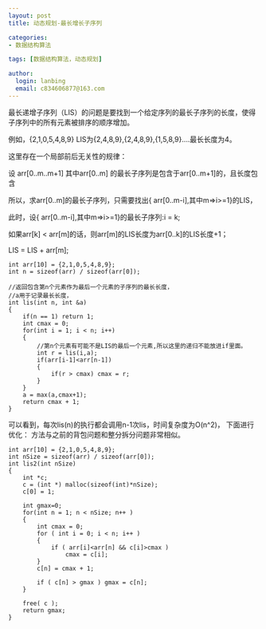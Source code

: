 ```yaml
---
layout: post
title: 动态规划-最长增长子序列

categories:
- 数据结构算法

tags: [数据结构算法，动态规划]

author:
  login: lanbing
  email: c834606877@163.com
---
```





最长递增子序列（LIS）的问题是要找到一个给定序列的最长子序列的长度，使得子序列中的所有元素被排序的顺序增加。

例如，{2,1,0,5,4,8,9} LIS为{2,4,8,9},{2,4,8,9},{1,5,8,9}....最长长度为4。


这里存在一个局部前后无关性的规律：

设 arr[0..m..m+1] 其中arr[0..m] 的最长子序列是包含于arr[0..m+1]的，且长度包含

所以，求arr[0..m]的最长子序列，只需要找出{ arr[0..m-i],其中m=>i>=1}的LIS，

此时，设{ arr[0..m-i],其中m=>i>=1}的最长子序列:i = k;

如果arr[k] < arr[m]的话，则arr[m]的LIS长度为arr[0..k]的LIS长度+1；

LIS = LIS + arr[m];


```
int arr[10] = {2,1,0,5,4,8,9};
int n = sizeof(arr) / sizeof(arr[0]);

//返回包含第n个元素作为最后一个元素的子序列的最长长度，
//a用于记录最长长度，
int lis(int n, int &a)
{
    if(n == 1) return 1;
    int cmax = 0;
    for(int i = 1; i < n; i++)
    {
        //第n个元素有可能不是LIS的最后一个元素,所以这里的递归不能放进if里面。
        int r = lis(i,a);
        if(arr[i-1]<arr[n-1])
        {
            if(r > cmax) cmax = r;
        }
    }
    a = max(a,cmax+1);
    return cmax + 1;
}
```

可以看到，每次lis(n)的执行都会调用n-1次lis，时间复杂度为O(n^2)，
下面进行优化：
方法与之前的背包问题和整分拆分问题非常相似。

```
int arr[10] = {2,1,0,5,4,8,9};
int nSize = sizeof(arr) / sizeof(arr[0]);
int lis2(int nSize)
{
    int *c;
    c = (int *) malloc(sizeof(int)*nSize);
    c[0] = 1;

    int gmax=0;
    for(int n = 1; n < nSize; n++ )
    {
        int cmax = 0;
        for ( int i = 0; i < n; i++ )
        {
            if ( arr[i]<arr[n] && c[i]>cmax ) 
                cmax = c[i];
        }
        c[n] = cmax + 1;

        if ( c[n] > gmax ) gmax = c[n];
    }

    free( c );
    return gmax;
}
```
